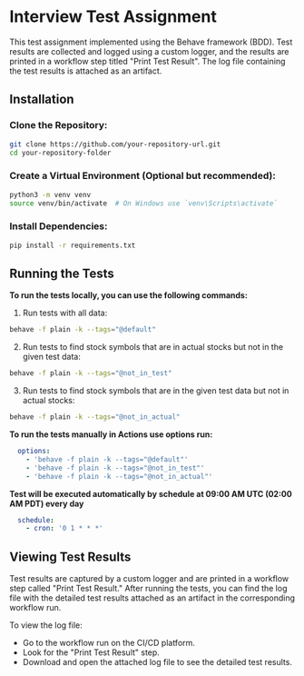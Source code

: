 # Interview Test Assignment
This test assignment implemented using the Behave framework (BDD). 
Test results are collected and logged using a custom logger, and the results are printed in a workflow step titled "Print Test Result".
The log file containing the test results is attached as an artifact.

## Installation

### Clone the Repository:
```bash
git clone https://github.com/your-repository-url.git
cd your-repository-folder
```

### Create a Virtual Environment (Optional but recommended):
``` bash
python3 -m venv venv
source venv/bin/activate  # On Windows use `venv\Scripts\activate`
```

### Install Dependencies:
``` bash
pip install -r requirements.txt
```

## Running the Tests
**To run the tests locally, you can use the following commands:**
1. Run tests with all data:
``` bash
behave -f plain -k --tags="@default"
```
2. Run tests to find stock symbols that are in actual stocks but not in the given test data:
``` bash
behave -f plain -k --tags="@not_in_test"
```
3. Run tests to find stock symbols that are in the given test data but not in actual stocks:
``` bash
behave -f plain -k --tags="@not_in_actual"
```
**To run the tests manually in Actions use options run:**
``` yml
  options:
    - 'behave -f plain -k --tags="@default"'
    - 'behave -f plain -k --tags="@not_in_test"'
    - 'behave -f plain -k --tags="@not_in_actual"'
```
**Test will be executed automatically by schedule at 09:00 AM UTC (02:00 AM PDT) every day**
``` yaml
  schedule:
    - cron: '0 1 * * *'
```

## Viewing Test Results
Test results are captured by a custom logger and are printed in a workflow step called "Print Test Result." After running the tests, you can find the log file with the detailed test results attached as an artifact in the corresponding workflow run.

To view the log file:

* Go to the workflow run on the CI/CD platform.
* Look for the "Print Test Result" step.
* Download and open the attached log file to see the detailed test results.
